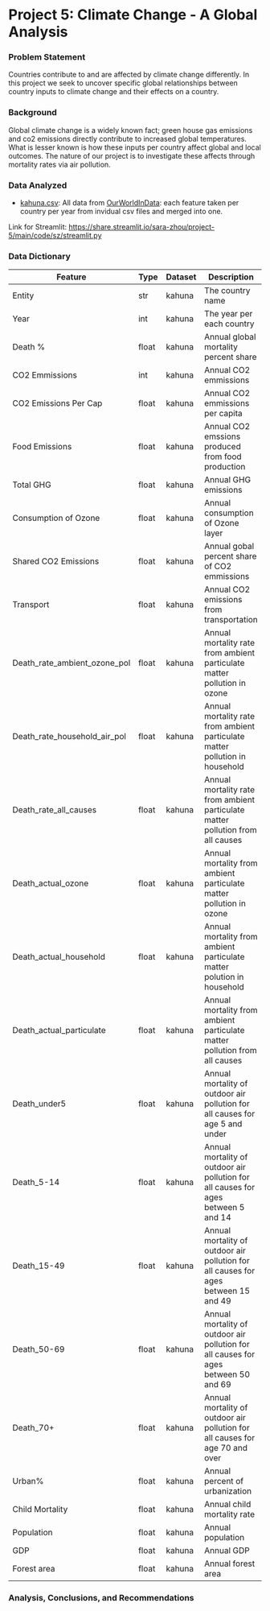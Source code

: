 # Project 5: Climate Change - A Global Analysis

### Problem Statement
Countries contribute to and are affected by climate change differently. In this project we seek to uncover specific global relationships between country inputs to climate change and their effects on a country. 

### Background
Global climate change is a widely known fact; green house gas emissions and co2 emissions directly contribute to increased global temperatures. What is lesser known is how these inputs per country affect global and local outcomes. The nature of our project is to investigate these affects through mortality rates via air pollution.

### Data Analyzed
* [kahuna.csv](./data/kahuna.csv): All data from [OurWorldInData](https://ourworldindata.org/charts): each feature taken per country per year from invidual csv files and merged into one. 

Link for Streamlit: https://share.streamlit.io/sara-zhou/project-5/main/code/sz/streamlit.py


### Data Dictionary
|Feature|Type|Dataset|Description|
|---|---|---|---|
|Entity|str|kahuna|The country name|
|Year|int|kahuna|The year per each country|
|Death %|float|kahuna|Annual global mortality percent share|
|CO2 Emmissions|int|kahuna|Annual CO2 emmissions|
|CO2 Emissions Per Cap|float|kahuna|Annual CO2 emmissions per capita|
|Food Emissions|float|kahuna|Annual CO2 emssions produced from food production|
|Total GHG|float|kahuna|Annual GHG emissions|
|Consumption of Ozone|float|kahuna|Annual consumption of Ozone layer|
|Shared CO2 Emissions|float|kahuna|Annual gobal percent share of CO2 emmissions|
|Transport|float|kahuna|Annual CO2 emissions from transportation|
|Death_rate_ambient_ozone_pol|float|kahuna|Annual mortality rate from ambient particulate matter pollution in ozone|
|Death_rate_household_air_pol|float|kahuna|Annual mortality rate from ambient particulate matter pollution in household|
|Death_rate_all_causes|float|kahuna|Annual mortality rate from ambient particulate matter pollution from all causes|
|Death_actual_ozone|float|kahuna|Annual mortality from ambient particulate matter pollution in ozone|
|Death_actual_household|float|kahuna|Annual mortality from ambient particulate matter polution in household|
|Death_actual_particulate|float|kahuna|Annual mortality from ambient particulate matter pollution from all causes|
|Death_under5|float|kahuna|Annual mortality of outdoor air pollution for all causes for age 5 and under|
|Death_5-14|float|kahuna|Annual mortality of outdoor air pollution for all causes for ages between 5 and 14|
|Death_15-49|float|kahuna|Annual mortality of outdoor air pollution for all causes for ages between 15 and 49|
|Death_50-69|float|kahuna|Annual mortality of outdoor air pollution for all causes for ages between 50 and 69|
|Death_70+|float|kahuna|Annual mortality of outdoor air pollution for all causes for age 70 and over|
|Urban%|float|kahuna|Annual percent of urbanization|
|Child Mortality|float|kahuna|Annual child mortality rate|
|Population|float|kahuna|Annual population|
|GDP|float|kahuna|Annual GDP|
|Forest area|float|kahuna|Annual forest area|


### Analysis, Conclusions, and Recommendations


